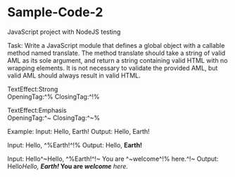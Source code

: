 # Sample-Code-2
JavaScript project with NodeJS testing

Task:
Write a JavaScript module that defines a global object with a callable method named translate. The method translate should take a string of valid AML as its sole argument, and return a string containing valid HTML with no wrapping elements. It is not necessary to validate the provided AML, but valid AML should always result in valid HTML.

TextEffect:Strong  
OpeningTag:^% 
ClosingTag:^!%

TextEffect:Emphasis  
OpeningTag:^~ 
ClosingTag:^~%

Example:
Input: Hello, Earth!
Output: Hello, Earth!

Input: Hello, ^%Earth!^!%
Output: Hello, <strong>Earth!</strong>

Input: Hello^~Hello, ^%Earth!^!~ You are ^~welcome^!% here.^!~
Output: Hello<em>Hello, <strong>Earth!</strong></em><strong> You are <em>welcome</em></strong><em> here.</em>
